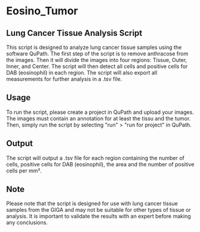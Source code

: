 # Eosino_Tumor

## Lung Cancer Tissue Analysis Script

This script is designed to analyze lung cancer tissue samples using the software QuPath. The first step of the script is to remove anthracose from the images. Then it will divide the images into four regions: Tissue, Outer, Inner, and Center. The script will then detect all cells and positive cells for DAB (eosinophil) in each region. The script will also export all measurements for further analysis in a .tsv file.

## Usage

To run the script, please create a project in QuPath and upload your images. The images must contain an annotation for at least the tissu and the tumor. Then, simply run the script by selecting "run" > "run for project" in QuPath.


## Output

The script will output a .tsv file for each region containing the number of cells, positive cells for DAB (eosinophil), the area and the number of positive cells per mm².

## Note

Please note that the script is designed for use with lung cancer tissue samples from the GIGA and may not be suitable for other types of tissue or analysis. It is important to validate the results with an expert before making any conclusions.



